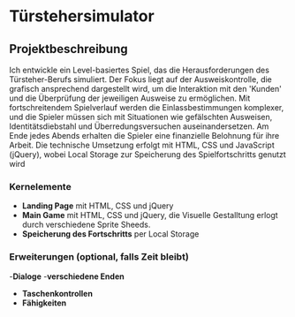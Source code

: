 # Türstehersimulator

## Projektbeschreibung
Ich entwickle ein Level-basiertes Spiel, das die Herausforderungen des Türsteher-Berufs simuliert. Der Fokus liegt auf der Ausweiskontrolle, die grafisch ansprechend dargestellt wird, um die Interaktion mit den 'Kunden' und die Überprüfung der jeweiligen Ausweise zu ermöglichen. Mit fortschreitendem Spielverlauf werden die Einlassbestimmungen komplexer, und die Spieler müssen sich mit Situationen wie gefälschten Ausweisen, Identitätsdiebstahl und Überredungsversuchen auseinandersetzen. Am Ende jedes Abends erhalten die Spieler eine finanzielle Belohnung für ihre Arbeit. Die technische Umsetzung erfolgt mit HTML, CSS und JavaScript (jQuery), wobei Local Storage zur Speicherung des Spielfortschritts genutzt wird
### Kernelemente
- **Landing Page** mit HTML, CSS und jQuery
- **Main Game** mit HTML, CSS und jQuery, die Visuelle Gestalltung erlogt durch verschiedene Sprite Sheeds.
- **Speicherung des Fortschritts** per Local Storage
### Erweiterungen (optional, falls Zeit bleibt)
-**Dialoge**
-**verschiedene Enden**
- **Taschenkontrollen**
- **Fähigkeiten**

